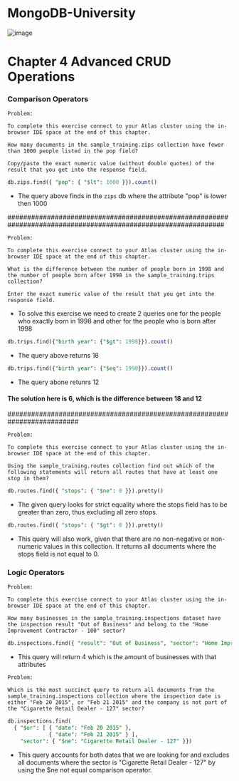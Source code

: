 # MongoDB-University

![image](https://user-images.githubusercontent.com/68082746/172720522-c8a34331-1811-4932-9873-0c1f9a736680.png)

# Chapter 4 Advanced CRUD Operations

### Comparison Operators

```
Problem:

To complete this exercise connect to your Atlas cluster using the in-browser IDE space at the end of this chapter.

How many documents in the sample_training.zips collection have fewer than 1000 people listed in the pop field?

Copy/paste the exact numeric value (without double quotes) of the result that you get into the response field.
```

```sql
db.zips.find({ "pop": { "$lt": 1000 }}).count()
```
- The query above finds in the `zips` db where the attribute "pop" is lower then 1000

###############################################################################################################
```
Problem:

To complete this exercise connect to your Atlas cluster using the in-browser IDE space at the end of this chapter.

What is the difference between the number of people born in 1998 and the number of people born after 1998 in the sample_training.trips collection?

Enter the exact numeric value of the result that you get into the response field.
```

- To solve this exercise we need to create 2 queries one for the people who exactly born in 1998 and other for the people who is born after 1998

```sql
db.trips.find({"birth year": {"$gt": 1998}}).count()
```
- The query above returns 18
```sql
db.trips.find({"birth year": {"$eq": 1998}}).count()
```
- The query abone retunrs 12

#### The solution here is 6, which is the difference between 18 and 12

##########################################################################
```
Problem:

To complete this exercise connect to your Atlas cluster using the in-browser IDE space at the end of this chapter.

Using the sample_training.routes collection find out which of the following statements will return all routes that have at least one stop in them?
```

```sql
db.routes.find({ "stops": { "$ne": 0 }}).pretty()
```
- The given query looks for strict equality where the stops field has to be greater than zero, thus excluding all zero stops.

```sql 
db.routes.find({ "stops": { "$gt": 0 }}).pretty()
```
- This query will also work, given that there are no non-negative or non- numeric values in this collection. It returns all documents where the stops field is not equal to 0.

### Logic Operators

```
Problem:

To complete this exercise connect to your Atlas cluster using the in-browser IDE space at the end of this chapter.

How many businesses in the sample_training.inspections dataset have the inspection result "Out of Business" and belong to the "Home Improvement Contractor - 100" sector?
```

```sql
db.inspections.find({ "result": "Out of Business", "sector": "Home Improvement Contractor - 100" }).count()
```
- This query will return 4 which is the amount of businesses with that attributes

```
Problem:

Which is the most succinct query to return all documents from the sample_training.inspections collection where the inspection date is either "Feb 20 2015", or "Feb 21 2015" and the company is not part of the "Cigarette Retail Dealer - 127" sector?
```
```sql
db.inspections.find(
  { "$or": [ { "date": "Feb 20 2015" },
             { "date": "Feb 21 2015" } ],
    "sector": { "$ne": "Cigarette Retail Dealer - 127" }})
```
- This query accounts for both dates that we are looking for and excludes all documents where the sector is "Cigarette Retail Dealer - 127" by using the $ne not equal comparison operator.
